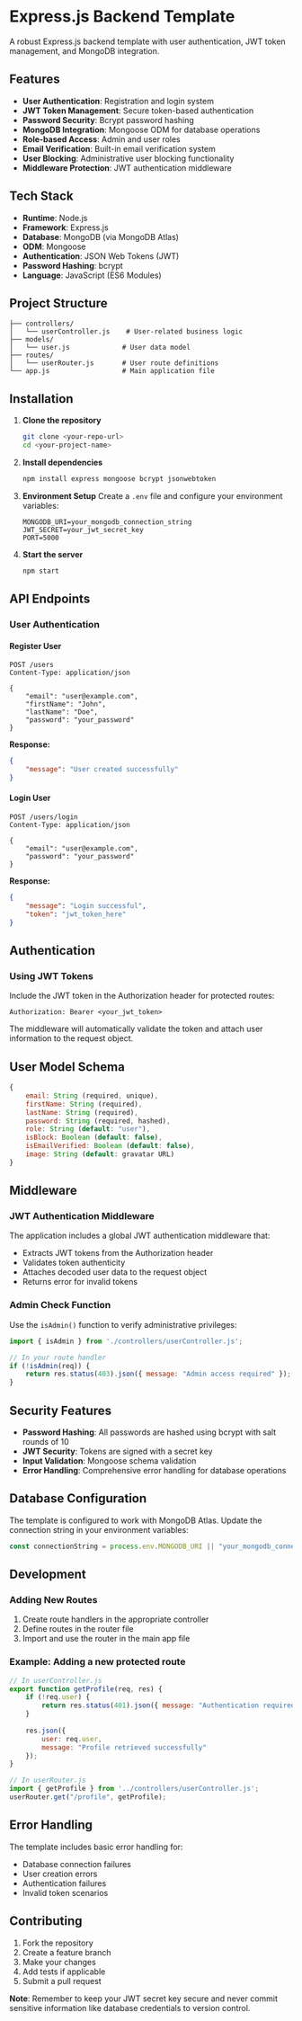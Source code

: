 # Express.js Backend Template

A robust Express.js backend template with user authentication, JWT token management, and MongoDB integration.

## Features

- **User Authentication**: Registration and login system
- **JWT Token Management**: Secure token-based authentication
- **Password Security**: Bcrypt password hashing
- **MongoDB Integration**: Mongoose ODM for database operations
- **Role-based Access**: Admin and user roles
- **Email Verification**: Built-in email verification system
- **User Blocking**: Administrative user blocking functionality
- **Middleware Protection**: JWT authentication middleware

## Tech Stack

- **Runtime**: Node.js
- **Framework**: Express.js
- **Database**: MongoDB (via MongoDB Atlas)
- **ODM**: Mongoose
- **Authentication**: JSON Web Tokens (JWT)
- **Password Hashing**: bcrypt
- **Language**: JavaScript (ES6 Modules)

## Project Structure

```
├── controllers/
│   └── userController.js    # User-related business logic
├── models/
│   └── user.js             # User data model
├── routes/
│   └── userRouter.js       # User route definitions
└── app.js                  # Main application file
```

## Installation

1. **Clone the repository**
   ```bash
   git clone <your-repo-url>
   cd <your-project-name>
   ```

2. **Install dependencies**
   ```bash
   npm install express mongoose bcrypt jsonwebtoken
   ```

3. **Environment Setup**
   Create a `.env` file and configure your environment variables:
   ```env
   MONGODB_URI=your_mongodb_connection_string
   JWT_SECRET=your_jwt_secret_key
   PORT=5000
   ```

4. **Start the server**
   ```bash
   npm start
   ```

## API Endpoints

### User Authentication

#### Register User
```http
POST /users
Content-Type: application/json

{
    "email": "user@example.com",
    "firstName": "John",
    "lastName": "Doe",
    "password": "your_password"
}
```

**Response:**
```json
{
    "message": "User created successfully"
}
```

#### Login User
```http
POST /users/login
Content-Type: application/json

{
    "email": "user@example.com",
    "password": "your_password"
}
```

**Response:**
```json
{
    "message": "Login successful",
    "token": "jwt_token_here"
}
```

## Authentication

### Using JWT Tokens

Include the JWT token in the Authorization header for protected routes:

```http
Authorization: Bearer <your_jwt_token>
```

The middleware will automatically validate the token and attach user information to the request object.

## User Model Schema

```javascript
{
    email: String (required, unique),
    firstName: String (required),
    lastName: String (required),
    password: String (required, hashed),
    role: String (default: "user"),
    isBlock: Boolean (default: false),
    isEmailVerified: Boolean (default: false),
    image: String (default: gravatar URL)
}
```

## Middleware

### JWT Authentication Middleware

The application includes a global JWT authentication middleware that:
- Extracts JWT tokens from the Authorization header
- Validates token authenticity
- Attaches decoded user data to the request object
- Returns error for invalid tokens

### Admin Check Function

Use the `isAdmin()` function to verify administrative privileges:

```javascript
import { isAdmin } from './controllers/userController.js';

// In your route handler
if (!isAdmin(req)) {
    return res.status(403).json({ message: "Admin access required" });
}
```

## Security Features

- **Password Hashing**: All passwords are hashed using bcrypt with salt rounds of 10
- **JWT Security**: Tokens are signed with a secret key
- **Input Validation**: Mongoose schema validation
- **Error Handling**: Comprehensive error handling for database operations

## Database Configuration

The template is configured to work with MongoDB Atlas. Update the connection string in your environment variables:

```javascript
const connectionString = process.env.MONGODB_URI || "your_mongodb_connection_string";
```

## Development

### Adding New Routes

1. Create route handlers in the appropriate controller
2. Define routes in the router file
3. Import and use the router in the main app file

### Example: Adding a new protected route

```javascript
// In userController.js
export function getProfile(req, res) {
    if (!req.user) {
        return res.status(401).json({ message: "Authentication required" });
    }
    
    res.json({
        user: req.user,
        message: "Profile retrieved successfully"
    });
}

// In userRouter.js
import { getProfile } from '../controllers/userController.js';
userRouter.get("/profile", getProfile);
```

## Error Handling

The template includes basic error handling for:
- Database connection failures
- User creation errors
- Authentication failures
- Invalid token scenarios

## Contributing

1. Fork the repository
2. Create a feature branch
3. Make your changes
4. Add tests if applicable
5. Submit a pull request



**Note**: Remember to keep your JWT secret key secure and never commit sensitive information like database credentials to version control.
